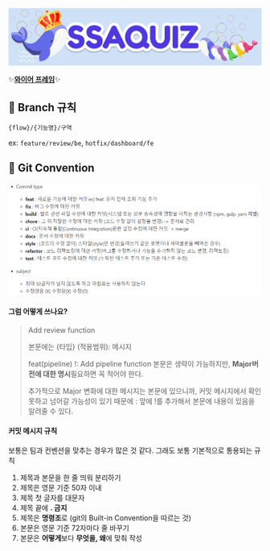 ![banner]($images/banner.png)

✨<a href="https://app.zeplin.io/project/607e3f1ca51a8398b99605c5"><strong>와이어 프레임</strong></a>✨

## :bookmark_tabs: Branch 규칙

`{flow}/{기능명}/구역`

ex: `feature/review/be`, `hotfix/dashboard/fe`

## :bookmark_tabs: Git Convention

![image-20210225100326874](README.assets/image-20210225100326874.png)

#### 그럼 어떻게 쓰나요?

> Add review function 
>
> 본문에는 {타입} (적용범위): 메시지 
>
> feat(pipeline) !: Add pipeline function 본문은 생략이 가능하지만, **Major버전에 대한 명시**필요하면 꼭 적어야 한다. 
>
> 추가적으로 Major 변화에 대한 메시지는 본문에 있으니까, 커밋 메시지에서 확인 못하고 넘어갈 가능성이 있기 때문에 : 앞에 !를 추가해서 본문에 내용이 있음을 알려줄 수 있다.

#### 커밋 메시지 규칙 

보통은 팀과 컨벤션을 맞추는 경우가 많은 것 같다. 그래도 보통 기본적으로 통용되는 규칙  

1. 제목과 본문을 한 줄 띄워 분리하기  
2. 제목은 영문 기준 50자 이내  
3. 제목 첫 글자를 대문자  
4. 제목 끝에 **. 금지**  
5. 제목은 **명령조**로 (git의 Built-in Convention을 따르는 것)  
6. 본문은 영문 기준 72자마다 줄 바꾸기  
7. 본문은 **어떻게**보다 **무엇을, 왜**에 맞춰 작성